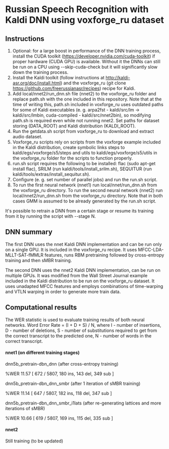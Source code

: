 # Russian Speech Recognition with Kaldi DNN using voxforge_ru dataset
## Instructions

1. Optional: for a large boost in performance of the DNN training process, install the CUDA toolkit (https://developer.nvidia.com/cuda-toolkit) if proper hardware (CUDA GPU) is available. Without it the DNNs can still be run on a CPU using --skip-cuda-check but it will significantly slow down the training process.
2. Install the Kaldi toolkit (follow instructions at http://kaldi-asr.org/doc/install.html) and the voxforge_ru (git clone https://github.com/freerussianasr/recipes) recipe for Kaldi. 
3. Add local/nnet2/run\_dnn.sh file (nnet2) to the voxforge\_ru folder and replace path.sh with the one included in this repository. Note that at the time of writing this, path.sh included in voxforge\_ru uses outdated paths for some of Kaldi executables (e. g. arpa2fst - kaldi/src/lm -> kaldi/src/lmbin, cuda-compiled - kaldi/src/nnet2bin), so modifying path.sh is required even while not running nnet2. Set paths for dataset storing (DATA\_ROOT) and Kaldi distribution (KALDI\_ROOT).
4. Run the getdata.sh script from voxforge_ru to download and extract audio dataset.
5. Voxforge\_ru scripts rely on scripts from the voxforge example included in the Kaldi distribution, create symbolic links steps to kaldi/egs/voxforge/s5/steps and utils to kaldi/egs/voxforge/s5/utils in the voxforge_ru folder for the scripts to function properly.
6. run.sh script requires the following to be installed: flac (sudo apt-get install flac), SRILM (run kaldi/tools/install\_srilm.sh), SEQUITUR (run kaldi/tools/extras/install\_sequitur.sh).
7. Configure (e. g. set number of parallel jobs) and run the run.sh script.
8. To run the first neural network (nnet1) run local/nnet/run\_dnn.sh from the voxforge\_ru directory. To run the second neural network (nnet2) run local/nnet2/run\_dnn.sh from the voxforge\_ru directory. Note that in both cases GMM is assumed to be already generated by the run.sh script.

It's possible to retrain a DNN from a certain stage or resume its training from it by running the script with --stage N.

## DNN summary

The first DNN uses the nnet Kaldi DNN implementation and can be run only on a single GPU. It is included in the voxforge_ru recipe. It uses MFCC-LDA-MLLT-SAT-fMMLR features, runs RBM pretraining followed by cross-entropy training and then sMBR training.

The second DNN uses the nnet2 Kaldi DNN implementation, can be run on multiple GPUs. It was modified from the Wall Street Journal example included in the Kaldi distribution to be run on the voxforge_ru dataset. It uses unadapted MFCC features and employs combinations of time-warping and VTLN warping in order to generate more train data.

## Computational results

The WER statistic is used to evaluate training results of both neural networks. Word Error Rate = (I + D + S) / N, where I - number of insertions, D - number of deletions, S - number of substitutions required to get from the correct transcript to the predicted one, N - number of words in the correct transcript.

#### nnet1 (on different training stages)

dnn5b\_pretrain-dbn_dnn (after cross-entropy training)

%WER 11.57 \[ 672 / 5807, 180 ins, 143 del, 349 sub \]

dnn5b\_pretrain-dbn\_dnn\_smbr (after 1 iteration of sMBR training)

%WER 11.14 \[ 647 / 5807, 182 ins, 118 del, 347 sub \]

dnn5b\_pretrain-dbn\_dnn\_smbr\_i1lats (after re-generating lattices and more iterations of sMBR)

%WER 10.66 \[ 619 / 5807, 169 ins, 115 del, 335 sub \]

#### nnet2

Still training (to be updated)
